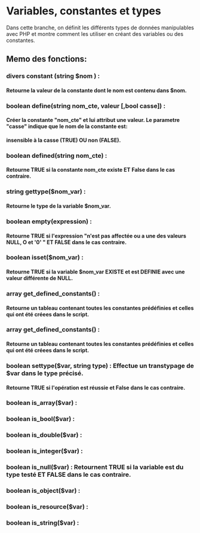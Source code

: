 # Variables, constantes et types

Dans cette branche, on définit les différents types de données manipulables avec PHP et
montre comment les utiliser en créant des variables ou des constantes.

## Memo des fonctions:
### divers constant (string $nom ) : 
#### Retourne la valeur de la constante dont le nom est contenu dans $nom.  

### boolean define(string nom_cte, valeur [,bool casse]) : 
#### Créer la constante "nom_cte" et lui attribut une valeur. Le parametre "casse" indique que le nom de la constante est:
#### insensible à la casse (TRUE) OU non (FALSE).

### boolean defined(string nom_cte) :
#### Retourne TRUE si la constante nom_cte existe ET False dans le cas contraire. 

### string gettype($nom_var) :
#### Retourne le type de la variable $nom_var.

### boolean empty(expression) :
#### Retourne TRUE si l'expression "n'est pas affectée ou a une des valeurs NULL, O et '0' " ET FALSE dans le cas contraire.

### boolean isset($nom_var) :
#### Retourne  TRUE si la variable $nom_var EXISTE et est DEFINIE avec une valeur différente de NULL.

### array get_defined_constants() :
#### Retourne un tableau contenant toutes les constantes prédéfinies et celles qui ont été créees dans le script. 

### array get_defined_constants() :
#### Retourne un tableau contenant toutes les constantes prédéfinies et celles qui ont été créees dans le script.

### boolean settype($var, string type) :  Effectue un transtypage de $var dans le type précisé.
#### Retourne TRUE si l'opération est réussie et False dans le cas contraire.

### boolean is_array($var) :
### boolean is_bool($var) :
### boolean is_double($var) : 
### boolean is_integer($var) :
### boolean is_null($var) : Retournent TRUE si la variable est du type testé ET FALSE dans le cas contraire.
### boolean is_object($var) :
### boolean is_resource($var) :
### boolean is_string($var) :
